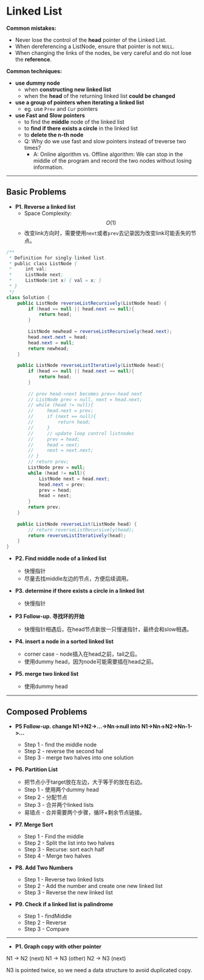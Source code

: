 <extoc></extoc>

# Linked List

**Common mistakes:**

- Never lose the control of the **head** pointer of the Linked List.
- When dereferencing a ListNode, ensure that pointer is not `NULL`.
- When changing the links of the nodes, be very careful and do not lose the **reference**.

**Common techniques:**

- __use dummy node__
    - when **constructing new linked list**
    - when the **head** of the returning linked list **could be changed**
- __use a group of pointers when iterating a linked list__
    - eg. use `Prev` and `Cur` pointers
- __use Fast and Slow pointers__
    - to find the **middle** node of the linked list
    - to **find if there exists a circle** in the linked list
    - to **delete the n-th node**
    - Q: Why do we use fast and slow pointers instead of treverse two times?
        - A: Online algorithm vs. Offline algorithm: We can stop in the middle of the program and record the two nodes without losing information.

-----
## Basic Problems

- __P1. Reverse a linked list__
    - Space Complexity: $$O(1)$$
    - 改变link方向时，需要使用`next`或者`prev`去记录因为改变link可能丢失的节点。

```java
/**
 * Definition for singly-linked list.
 * public class ListNode {
 *     int val;
 *     ListNode next;
 *     ListNode(int x) { val = x; }
 * }
 */
class Solution {
    public ListNode reverseListRecursively(ListNode head) {
        if (head == null || head.next == null){
            return head;
        }
        
        ListNode newhead = reverseListRecursively(head.next);
        head.next.next = head;
        head.next = null;
        return newhead;
    }
    
    public ListNode reverseListIteratively(ListNode head){
        if (head == null || head.next == null){
            return head;
        }
        
        // prev head->next becomes prev<-head next
        // ListNode prev = null, next = head.next;
        // while (head != null){
        //     head.next = prev;
        //     if (next == null){
        //         return head;
        //     }
        //     // update loop control listnodes
        //     prev = head;
        //     head = next;
        //     next = next.next;
        // }
        // return prev;
        ListNode prev = null;
        while (head != null){
            ListNode next = head.next;
            head.next = prev;
            prev = head;
            head = next;
        }
        return prev;
    }
    
    public ListNode reverseList(ListNode head) {
        // return reverseListRecursively(head);
        return reverseListIteratively(head);
    }
}
```

- __P2. Find middle node of a linked list__
    - 快慢指针
    - 尽量去找middle左边的节点，方便后续调用。

- __P3. determine if there exists a circle in a linked list__
    - 快慢指针

- __P3 Follow-up. 寻找环的开始__

    - 快慢指针相遇后，在head节点新放一只慢速指针，最终会和slow相遇。

- __P4. insert a node in a sorted linked list__

    - corner case - node插入在head之前，tail之后。
    - 使用dummy head，因为node可能需要插在head之前。

- __P5. merge two linked list__

    - 使用dummy head


-----
## Composed Problems

- __P5 Follow-up. change N1->N2->...->Nn->null into N1->Nn->N2->Nn-1->...__
    
    - Step 1 - find the middle node
    - Step 2 - reverse the second hal
    - Step 3 - merge two halves into one solution

- __P6. Partition List__

    - 把节点小于target放在左边，大于等于的放在右边。
    - Step 1 - 使用两个dummy head
    - Step 2 - 分配节点
    - Step 3 - 合并两个linked lists
    - 易错点 - 合并需要两个步骤，循环+剩余节点链接。

- __P7. Merge Sort__
    
    - Step 1 - Find the middle
    - Step 2 - Split the list into two halves
    - Step 3 - Recurse: sort each half
    - Step 4 - Merge two halves

- __P8. Add Two Numbers__
    
    - Step 1 - Reverse two linked lists
    - Step 2 - Add the number and create one new linked list
    - Step 3 - Reverse the new linked list

- __P9. Check if a linked list is palindrome__

    - Step 1 - findMiddle
    - Step 2 - Reverse
    - Step 3 - Compare

------

- __P1. Graph copy with other pointer__

N1 -> N2 (next)
N1 -> N3 (other)
N2 -> N3 (next)

N3 is pointed twice, so we need a data structure to avoid duplicated copy.
